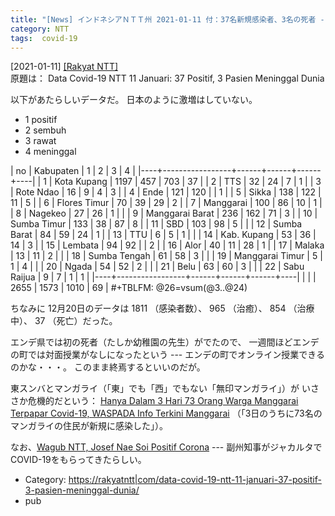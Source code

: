 ```yaml
---
title: "[News] インドネシアＮＴＴ州 2021-01-11 付：37名新規感染者、3名の死者 ---「大流行」ではないようだ"
category: NTT
tags:  covid-19
---
```


[2021-01-11] [[Rakyat NTT]](https://rakyatntt|com/data-covid-19-ntt-11-januari-37-positif-3-pasien-meninggal-dunia/)  
 原題は：
Data Covid-19 NTT 11 Januari: 37 Positif, 3 Pasien Meninggal Dunia

 以下があたらしいデータだ。
日本のように激増はしていない。

- 1 positif
- 2 sembuh
- 3 rawat
- 4 meninggal

| no | Kabupaten       |    1 |    2 |    3 |  4 |
|----+-----------------+------+------+------+----|
|  1 | Kota Kupang     | 1197 |  457 |  703 | 37 |
|  2 | TTS             |   32 |   24 |    7 |  1 |
|  3 | Rote Ndao       |   16 |    9 |    4 |  3 |
|  4 | Ende            |  121 |  120 |      |  1 |
|  5 | Sikka           |  138 |  122 |   11 |  5 |
|  6 | Flores Timur    |   70 |   39 |   29 |  2 |
|  7 | Manggarai       |  100 |   86 |   10 |  1 |
|  8 | Nagekeo         |   27 |   26 |    1 |    |
|  9 | Manggarai Barat |  236 |  162 |   71 |  3 |
| 10 | Sumba Timur     |  133 |   38 |   87 |  8 |
| 11 | SBD             |  103 |   98 |    5 |    |
| 12 | Sumba Barat     |   84 |   59 |   24 |  1 |
| 13 | TTU             |    6 |    5 |    1 |    |
| 14 | Kab. Kupang     |   53 |   36 |   14 |  3 |
| 15 | Lembata         |   94 |   92 |      |  2 |
| 16 | Alor            |   40 |   11 |   28 |  1 |
| 17 | Malaka          |   13 |   11 |    2 |    |
| 18 | Sumba Tengah    |   61 |   58 |    3 |    |
| 19 | Manggarai Timur |    5 |    1 |    4 |    |
| 20 | Ngada           |   54 |   52 |    2 |    |
| 21 | Belu            |   63 |   60 |    3 |    |
| 22 | Sabu Raijua     |    9 |    7 |    1 |  1 |
|----+-----------------+------+------+------+----|
|    |                 | 2655 | 1573 | 1010 | 69 |
#+TBLFM: @26=vsum(@3..@24)

 ちなみに 12月20日のデータは 1811 （感染者数）、
965 （治癒）、 854 （治療中）、 37 （死亡）だった。

 エンデ県では初の死者（たしか幼稚園の先生）がでたので、
一週間ほどエンデの町では対面授業がなしになったという ---
エンデの町でオンライン授業できるのかな・・・。
このまま終焉するといいのだが。

 東スンバとマンガライ（「東」でも「西」でもない「無印マンガライ」）が
いささか危機的だという：
[Hanya Dalam 3 Hari 73 Orang Warga Manggarai Terpapar Covid-19, WASPADA Info Terkini Manggarai](https://kupang.tribunnews.com/2021/01/09/hanya-dalam-3-hari-73-orang-warga-manggarai-terpapar-covid-19-waspada-info-terkini-manggarai)
（「3日のうちに73名のマンガライの住民が新規に感染した」）。

 なお、[Wagub NTT, Josef Nae Soi Positif Corona](https://kupang.tribunnews.com/2021/01/11/wagub-ntt-josef-nae-soi-positif-corona) ---
副州知事がジャカルタでCOVID-19をもらってきたらしい。

- Category: [https://rakyatntt|com/data-covid-19-ntt-11-januari-37-positif-3-pasien-meninggal-dunia/](categories.html#https://rakyatntt|com/data-covid-19-ntt-11-januari-37-positif-3-pasien-meninggal-dunia/)
- pub

